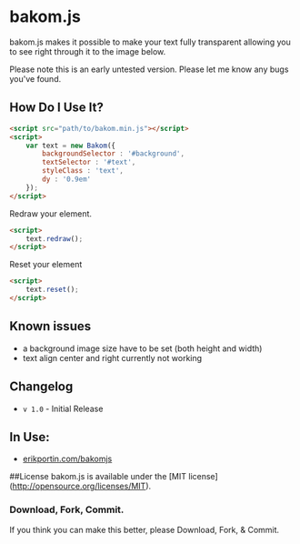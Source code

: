 # bakom.js

bakom.js makes it possible to make your text fully transparent allowing you to see right through it to the image below.

Please note this is an early untested version. Please let me know any bugs you've found.

## How Do I Use It?
```html
<script src="path/to/bakom.min.js"></script>
<script>
	var text = new Bakom({
		backgroundSelector : '#background',
		textSelector : '#text',
		styleClass : 'text',
		dy : '0.9em'
	});
</script>
```

Redraw your element.

```html
<script>
	text.redraw();
</script>
```
Reset your element

```html
<script>
	text.reset();
</script>
```

## Known issues

* a background image size have to be set (both height and width)
* text align center and right currently not working

## Changelog
* `v 1.0` - Initial Release

## In Use:
- [erikportin.com/bakomjs](http://erikportin.com/bakomjs)


##License
bakom.js is available under the [MIT license] (http://opensource.org/licenses/MIT).

### Download, Fork, Commit.
If you think you can make this better, please Download, Fork, & Commit.
